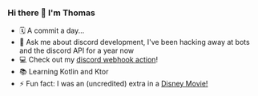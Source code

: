### Hi there 👋 I'm Thomas

- 🗓️ A commit a day...
- 💬 Ask me about discord development, I've been hacking away at bots and the discord API for a year now
- 💻 Check out my [discord webhook action](https://github.com/tsickert/discord-webhook)!
- 📚 Learning Kotlin and Ktor
- ⚡ Fun fact: I was an (uncredited) extra in a [Disney Movie!](https://www.imdb.com/title/tt0397113/)
